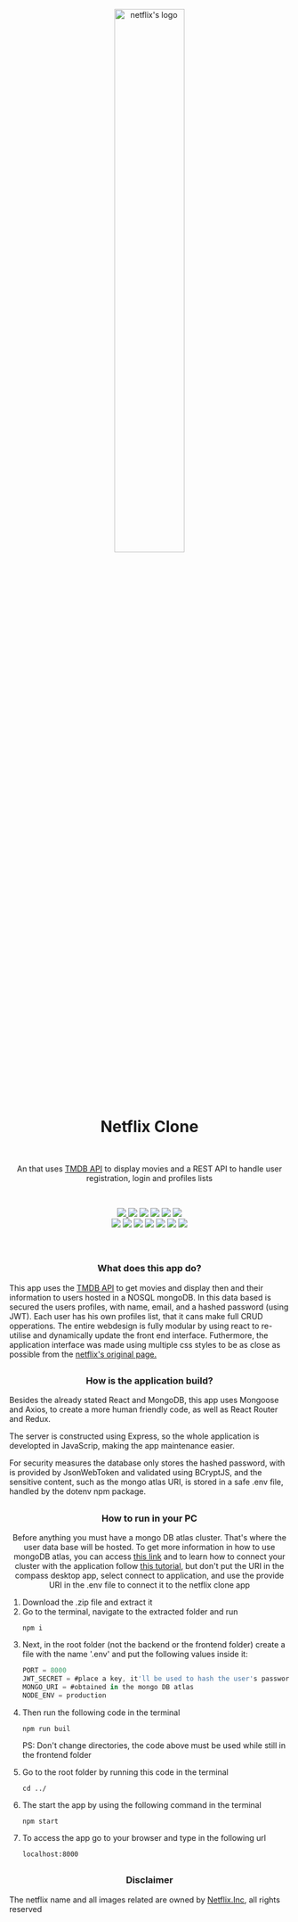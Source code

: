 <p align="center">
<img src="https://logosmarcas.net/wp-content/uploads/2020/04/Netflix-Logo.png" alt="netflix's logo" width='50%' align="center"/>
</p>
<h1 align="center">Netflix Clone</h1>
<p>&nbsp</p>
<p align="center"> An that uses <a href='https://www.themoviedb.org/'>TMDB API</a> to display movies and a REST API to handle user registration, login and profiles lists</p>
<p>&nbsp</p>
<div align="center">

<a href='https://bernardo-netflix-clone.herokuapp.com/'>

<img src='https://img.shields.io/badge/website-000000?style=for-the-badge&logo=About.me&logoColor=white'/>

</a>
<img src='https://img.shields.io/badge/Heroku-430098?style=for-the-badge&logo=heroku&logoColor=white'/>
<img src='https://img.shields.io/badge/CSS3-1572B6?style=for-the-badge&logo=css3&logoColor=white'/>
<img src='https://img.shields.io/badge/HTML5-E34F26?style=for-the-badge&logo=html5&logoColor=white'/>
<img src='https://img.shields.io/badge/Linux-FCC624?style=for-the-badge&logo=linux&logoColor=black'/>
<img src='https://img.shields.io/badge/JavaScript-323330?style=for-the-badge&logo=javascript&logoColor=F7DF1E'/>

</div>

<div align='center'>
<img src='https://img.shields.io/badge/React-20232A?style=for-the-badge&logo=react&logoColor=61DAFB'/>
<img src='	https://img.shields.io/badge/React_Router-CA4245?style=for-the-badge&logo=react-router&logoColor=white'/>
<img src='https://img.shields.io/badge/Redux-593D88?style=for-the-badge&logo=redux&logoColor=white'/>
<img src='https://img.shields.io/badge/Node.js-339933?style=for-the-badge&logo=nodedotjs&logoColor=white'/>
<img src='https://img.shields.io/badge/npm-CB3837?style=for-the-badge&logo=npm&logoColor=white'/>
<img src='https://img.shields.io/badge/MongoDB-4EA94B?style=for-the-badge&logo=mongodb&logoColor=white'/>
<img src='https://img.shields.io/badge/JWT-000000?style=for-the-badge&logo=JSON%20web%20tokens&logoColor=white'/>

</div>

<p>&nbsp</p>

<h2></h2>
<h3 align='center'>What does this app do?</h3>
<p>This app uses the <a href='https://www.themoviedb.org/'>TMDB API</a> to get movies and display then and their information to users hosted in a NOSQL mongoDB. In this data based is secured the users profiles, with name, email, and a hashed password (using JWT). Each user has his own profiles list, that it cans make full CRUD opperations.
The entire webdesign is fully modular by using react to re-utilise and dynamically update the front end interface. Futhermore, the application interface was made using multiple css styles to be as close as possible from the <a href='http://www.netflix.com.br'>netflix's original page.</a></p>

<h2></h2>
<h3 align='center'>How is the application build?</h3>
<p>Besides the already stated React and MongoDB, this app uses Mongoose and Axios, to create a more human friendly code, as well as React Router and Redux.</p>
<p>The server is constructed using Express, so the whole application is developted in JavaScrip, making the app maintenance easier.</p>
<p>For security measures the database only stores the hashed password, with is provided by JsonWebToken and validated using BCryptJS, and the sensitive content, such as the mongo atlas URI, is stored in a safe .env file, handled by the dotenv npm package.</p>
<h2></h2>
<h3 align='center'>How to run in your PC</h3>

<p align='center'>Before anything you must have a mongo DB atlas cluster. That's where the user data base will be hosted. To get more information in how to use mongoDB atlas, you can access <a href='https://docs.atlas.mongodb.com/tutorial/create-new-cluster/'>this link</a> and to learn how to connect your cluster with the application follow <a href='https://docs.atlas.mongodb.com/compass-connection/'>this tutorial</a>, but don't put the URI in the compass desktop app, select connect to application, and use the provide URI in the .env file to connect it to the netflix clone app</p>

<ol>
<li>Download the .zip file and extract it</li>
<li>Go to the terminal, navigate to the extracted folder and run</li>

```
npm i
```
<li>Next, in the root folder (not the backend or the frontend folder) create a file with the name '.env' and put the following values inside it:</li>

```js
PORT = 8000
JWT_SECRET = #place a key, it'll be used to hash the user's passwords to save in the database
MONGO_URI = #obtained in the mongo DB atlas
NODE_ENV = production
```

<li>Then run the following code in the terminal</li>

```
npm run buil
```

<p>PS: Don't change directories, the code above must be used while still in the frontend folder</p>

<li>Go to the root folder by running this code in the terminal

```
cd ../
```
<li>The start the app by using the following command in the terminal</li>

```
npm start
```

<li>To access the app go to your browser and type in the following url</li>

```
localhost:8000
```
</ol>

<h2></h2>
<h3 align='center'>Disclaimer</h3>
<p>The netflix name and all images related are owned by <a href='http://www.netflix.com'>Netflix.Inc</a>, all rights reserved</p>
